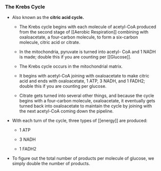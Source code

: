### The Krebs Cycle

*   Also known as the **citric acid cycle.**
    
    *   The Krebs cycle begins with each molecule of acetyl-CoA produced from the second stage of [[Aerobic Respiration]] combining with oxaloacetate, a four-carbon molecule, to form a six-carbon molecule, citric acid or citrate.
        
    *   In the mitochondria, pyruvate is turned into acetyl- CoA and 1 NADH is made; double this if you are counting per [[Glucose]].
        
    *   The Krebs cycle occurs in the mitochondrial matrix.
        
    *   It begins with acetyl-CoA joining with oxaloacetate to make citric acid and ends with oxaloacetate, 1 ATP, 3 NADH, and 1 FADH2; double this if you are counting per glucose.
        
    *   Citrate gets turned into several other things, and because the cycle begins with a four-carbon molecule, oxaloacetate, it eventually gets turned back into oxaloacetate to maintain the cycle by joining with the next acetyl-CoA coming down the pipeline.
        
*   With each turn of the cycle, three types of [[energy]] are produced:
    
    *   1 ATP
        
    *   3 NADH
        
    *   1 FADH2
        
*   To figure out the total number of products per molecule of glucose, we simply double the number of products.